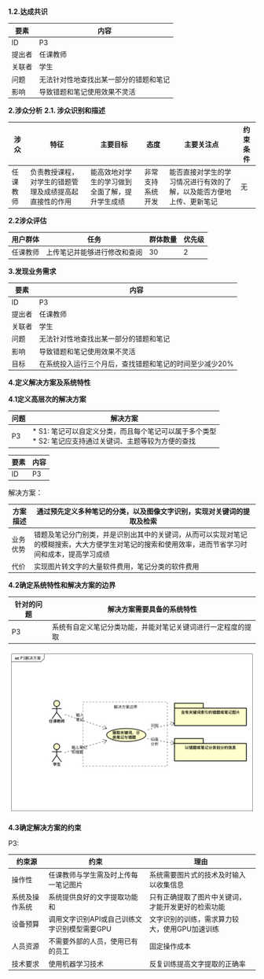 **1.2.达成共识**

| 要素   | 内容                                   |
| ------ | -------------------------------------- |
| ID     | P3                                     |
| 提出者 | 任课教师                               |
| 关联者 | 学生                                   |
| 问题   | 无法针对性地查找出某一部分的错题和笔记 |
| 影响   | 导致错题和笔记使用效果不灵活           |

**2.涉众分析**
**2.1. 涉众识别和描述**

| 涉众     | 特征                                                   | 主要目标                                       | 态度             | 主要关注点                                                   | 约束条件 |
| -------- | ------------------------------------------------------ | ---------------------------------------------- | ---------------- | ------------------------------------------------------------ | -------- |
| 任课教师 | 负责教授课程，对学生的错题管理及成绩提高起直接性的作用 | 能高效地对学生的学习做到全面了解，提升学生成绩 | 非常支持系统开发 | 能否直接对学生的学习情况进行有效的了解，以及能否方便地上传、更新笔记 | 无       |

**2.2涉众评估**

| 用户群体 | 任务                         | 群体数量 | 优先级 |
| -------- | ---------------------------- | -------- | ------ |
| 任课教师 | 上传笔记并能够进行修改和查阅 | 30       | 2      |

**3.发现业务需求**

| 要素   | 内容                                                    |
| ------ | ------------------------------------------------------- |
| ID     | P3                                                      |
| 提出者 | 任课教师                                                |
| 关联者 | 学生                                                    |
| 问题   | 无法针对性地查找出某一部分的错题和笔记                  |
| 影响   | 导致错题和笔记使用效果不灵活                            |
| 目标   | 在系统投入运行三个月后，查找错题和笔记的时间至少减少20% |

**4.定义解决方案及系统特性**

**4.1定义高层次的解决方案**

| 问题 | 解决方案                                                     |
| ---- | ------------------------------------------------------------ |
| P3   | * S1: 笔记可以自定义分类，而且每个笔记可以属于多个类型<br/>* S2: 笔记应支持通过关键词、主题等较为方便的查找 |

| 要素 | 内容 |
| ---- | ---- |
| ID   | P3   |

解决方案：

| 方案描述 | 通过预先定义多种笔记的分类，以及图像文字识别，实现对关键词的提取及检索 |
| -------- | ------------------------------------------------------------ |
| 业务优势 | 错题及笔记分门别类，并是识别出其中的关键词，从而可以实现对笔记的模糊搜索，大大方便学生对笔记的搜索和使用效率，进而节省学习时间和成本，提高学习成绩 |
| 代价     | 实现图片转文字的大量软件费用，笔记分类的软件费用             |

**4.2确定系统特性和解决方案的边界**

| 针对的问题 | 解决方案需要具备的系统特性                                   |
| ---------- | ------------------------------------------------------------ |
| P3         | 系统有自定义笔记分类功能，并能对笔记关键词进行一定程度的提取 |

![P3解决方案](P3解决方案.png)

**4.3确定解决方案的约束**

P3:

| 约束源         | 约束                                         | 理由                                               |
| -------------- | -------------------------------------------- | -------------------------------------------------- |
| 操作性         | 任课教师与学生需及时上传每一笔记图片         | 系统需要图片式的技术及时输入以收集信息             |
| 系统及操作系统 | 系统提供良好的文字提取功能和                 | 只有正确提取了图片中关键词，才能开发更好的检索功能 |
| 设备预算       | 调用文字识别API或自己训练文字识别模型需要GPU | 文字识别的训练，需求算力较大，使用GPU加速训练      |
| 人员资源       | 不需要外部的人员，使用已有的员工             | 固定操作成本                                       |
| 技术要求       | 使用机器学习技术                             | 反复训练提高文字提取的正确率                       |

